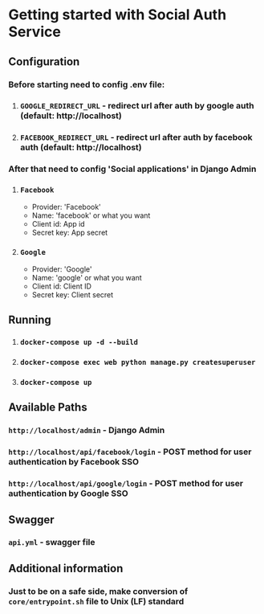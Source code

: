 # Getting started with Social Auth Service

## Configuration

### Before starting need to config .env file:
1) ### `GOOGLE_REDIRECT_URL` - redirect url after auth by google auth (default: http://localhost)
2) ### `FACEBOOK_REDIRECT_URL` - redirect url after auth by facebook auth (default: http://localhost)

### After that need to config 'Social applications' in Django Admin
1) ### `Facebook` 
   - Provider: 'Facebook'
   - Name: 'facebook' or what you want
   - Client id: App id
   - Secret key: App secret
2) ### `Google`
   - Provider: 'Google'
   - Name: 'google' or what you want
   - Client id: Client ID
   - Secret key: Client secret

## Running

1) ### `docker-compose up -d --build`
2) ### `docker-compose exec web python manage.py createsuperuser`
3) ### `docker-compose up`

## Available Paths

### `http://localhost/admin` - Django Admin

### `http://localhost/api/facebook/login` - POST method for user authentication by Facebook SSO

### `http://localhost/api/google/login` - POST method for user authentication by Google SSO

## Swagger

### `api.yml` - swagger file

## Additional information

### Just to be on a safe side, make conversion of `core/entrypoint.sh` file to Unix (LF) standard